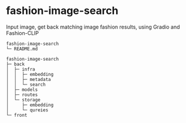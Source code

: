 # fashion-image-search
Input image, get back matching image fashion results, using Gradio and Fashion-CLIP

```
fashion-image-search
└─ README.md

```
```
fashion-image-search
├─ back
│  ├─ infra
│  │  ├─ embedding
│  │  ├─ metadata
│  │  └─ search
│  ├─ models
│  ├─ routes
│  └─ storage
│     ├─ embedding
│     └─ qureies
└─ front

```